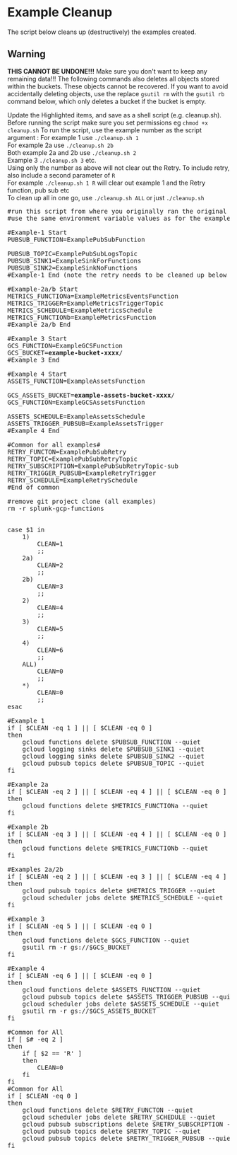 # Example Cleanup

The script below cleans up (destructively) the examples created. 

## Warning
**THIS CANNOT BE UNDONE!!!** 
Make sure you don't want to keep any remaining data!!!
The following commands also deletes all objects stored within the buckets. These objects cannot be recovered. If you want to avoid accidentally deleting objects, use the replace ``gsutil rm`` with the ``gsutil rb`` command below, which only deletes a bucket if the bucket is empty.


Update the Highlighted items, and save as a shell script (e.g. cleanup.sh). 
Before running the script make sure you set permissions eg ``chmod +x cleanup.sh`` 
To run the script, use the example number as the script argument :
For example 1 use ``./cleanup.sh 1`` <br> 
For example 2a use ``./cleanup.sh 2b`` <br> 
Both example 2a and 2b use ``./cleanup.sh 2`` <br>
Example 3 ``./cleanup.sh 3`` etc. <br>
Using only the number as above will not clear out the Retry. To include retry, also include a second parameter of ``R`` <br> 
For example ``./cleanup.sh 1 R`` will clear out example 1 and the Retry function, pub sub etc <br>
To clean up all in one go, use ``./cleanup.sh ALL`` or just ``./cleanup.sh`` 


<pre>
#run this script from where you originally ran the original examples from
#use the same environment variable values as for the example builds

#Example-1 Start
PUBSUB_FUNCTION=ExamplePubSubFunction

PUBSUB_TOPIC=ExamplePubSubLogsTopic
PUBSUB_SINK1=ExampleSinkForFunctions
PUBSUB_SINK2=ExampleSinkNoFunctions
#Example-1 End (note the retry needs to be cleaned up below also)

#Example-2a/b Start
METRICS_FUNCTIONa=ExampleMetricsEventsFunction
METRICS_TRIGGER=ExampleMetricsTriggerTopic
METRICS_SCHEDULE=ExampleMetricsSchedule
METRICS_FUNCTIONb=ExampleMetricsFunction
#Example 2a/b End

#Example 3 Start
GCS_FUNCTION=ExampleGCSFunction
GCS_BUCKET=<strong>example-bucket-xxxx</strong>/
#Example 3 End

#Example 4 Start
ASSETS_FUNCTION=ExampleAssetsFunction

GCS_ASSETS_BUCKET=<strong>example-assets-bucket-xxxx</strong>/
GCS_FUNCTION=ExampleGCSAssetsFunction

ASSETS_SCHEDULE=ExampleAssetsSchedule
ASSETS_TRIGGER_PUBSUB=ExampleAssetsTrigger
#Example 4 End

#Common for all examples#
RETRY_FUNCTON=ExamplePubSubRetry
RETRY_TOPIC=ExamplePubSubRetryTopic
RETRY_SUBSCRIPTION=ExamplePubSubRetryTopic-sub
RETRY_TRIGGER_PUBSUB=ExampleRetryTrigger
RETRY_SCHEDULE=ExampleRetrySchedule
#End of common

#remove git project clone (all examples)
rm -r splunk-gcp-functions


case $1 in
	1) 
		CLEAN=1
		;;
	2a)
    	CLEAN=2
    	;;
    2b)
    	CLEAN=3
    	;;
    2)
    	CLEAN=4
    	;;
    3)
    	CLEAN=5
    	;;
    4)
    	CLEAN=6
    	;;
    ALL)
    	CLEAN=0
    	;;
    *)
    	CLEAN=0
    	;;
esac

#Example 1
if [ $CLEAN -eq 1 ] || [ $CLEAN -eq 0 ]
then
	gcloud functions delete $PUBSUB_FUNCTION --quiet
	gcloud logging sinks delete $PUBSUB_SINK1 --quiet
	gcloud logging sinks delete $PUBSUB_SINK2 --quiet
	gcloud pubsub topics delete $PUBSUB_TOPIC --quiet
fi

#Example 2a
if [ $CLEAN -eq 2 ] || [ $CLEAN -eq 4 ] || [ $CLEAN -eq 0 ]
then
	gcloud functions delete $METRICS_FUNCTIONa --quiet
fi

#Example 2b
if [ $CLEAN -eq 3 ] || [ $CLEAN -eq 4 ] || [ $CLEAN -eq 0 ]
then
	gcloud functions delete $METRICS_FUNCTIONb --quiet
fi

#Examples 2a/2b
if [ $CLEAN -eq 2 ] || [ $CLEAN -eq 3 ] || [ $CLEAN -eq 4 ] || [ $CLEAN -eq 0 ]
then
	gcloud pubsub topics delete $METRICS_TRIGGER --quiet
	gcloud scheduler jobs delete $METRICS_SCHEDULE --quiet
fi

#Example 3
if [ $CLEAN -eq 5 ] || [ $CLEAN -eq 0 ]
then
	gcloud functions delete $GCS_FUNCTION --quiet
	gsutil rm -r gs://$GCS_BUCKET
fi

#Example 4
if [ $CLEAN -eq 6 ] || [ $CLEAN -eq 0 ]
then
	gcloud functions delete $ASSETS_FUNCTION --quiet
	gcloud pubsub topics delete $ASSETS_TRIGGER_PUBSUB --quiet
	gcloud scheduler jobs delete $ASSETS_SCHEDULE --quiet
	gsutil rm -r gs://$GCS_ASSETS_BUCKET 
fi

#Common for All
if [ $# -eq 2 ]
then
  	if [ $2 == 'R' ]
  	then
  		CLEAN=0
  	fi
fi
#Common for All
if [ $CLEAN -eq 0 ]
then
	gcloud functions delete $RETRY_FUNCTON --quiet
	gcloud scheduler jobs delete $RETRY_SCHEDULE --quiet
	gcloud pubsub subscriptions delete $RETRY_SUBSCRIPTION --quiet
	gcloud pubsub topics delete $RETRY_TOPIC --quiet
	gcloud pubsub topics delete $RETRY_TRIGGER_PUBSUB --quiet
fi


</pre>

